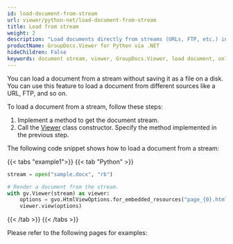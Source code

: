 ```yaml
---
id: load-document-from-stream
url: viewer/python-net/load-document-from-stream
title: Load from stream
weight: 2
description: "Load documents directly from streams (URLs, FTP, etc.) in your Python applications using GroupDocs.Viewer."
productName: GroupDocs.Viewer for Python via .NET
hideChildren: False
keywords: document stream, viewer, GroupDocs.Viewer, load document, online viewer, document rendering, stream viewer
---
```

You can load a document from a stream without saving it as a file on a disk. You can use this feature to load a document from different sources like a URL, FTP, and so on.

To load a document from a stream, follow these steps:

1. Implement a method to get the document stream.
2. Call the [Viewer](https://reference.groupdocs.com/python-net/viewer/groupdocs.viewer/viewer) class constructor. Specify the method implemented in the previous step.

The following code snippet shows how to load a document from a stream:

{{< tabs "example1">}}
{{< tab "Python" >}}
```python
stream = open("sample.docx", "rb")

# Render a document from the stream.
with gv.Viewer(stream) as viewer:
    options = gvo.HtmlViewOptions.for_embedded_resources("page_{0}.html")
    viewer.view(options)
```
{{< /tab >}}
{{< /tabs >}}

Please refer to the following pages for examples: